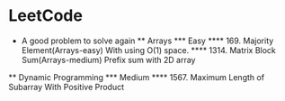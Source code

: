 # LeetCode

 * A good problem to solve again
 ** Arrays
 *** Easy
 **** 169. Majority Element(Arrays-easy) With using O(1) space.
 **** 1314. Matrix Block Sum(Arrays-medium) Prefix sum with 2D array

 ** Dynamic Programming
 *** Medium
 **** 1567. Maximum Length of Subarray With Positive Product